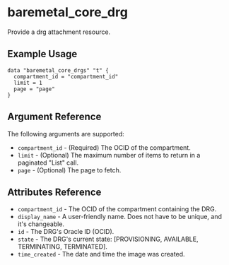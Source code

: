 # baremetal\_core\_drg

Provide a drg attachment resource.

## Example Usage

```
data "baremetal_core_drgs" "t" {
  compartment_id = "compartment_id"
  limit = 1
  page = "page"
}
```

## Argument Reference

The following arguments are supported:

* `compartment_id` - (Required) The OCID of the compartment.
* `limit` - (Optional) The maximum number of items to return in a paginated "List" call.
* `page` - (Optional) The page to fetch.

## Attributes Reference
* `compartment_id` - The OCID of the compartment containing the DRG.
* `display_name` - A user-friendly name. Does not have to be unique, and it's changeable.
* `id` - The DRG's Oracle ID (OCID).
* `state` - The DRG's current state: [PROVISIONING, AVAILABLE, TERMINATING, TERMINATED].
* `time_created` - The date and time the image was created.

